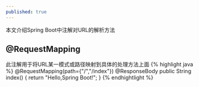 ```yaml
---
published: true
---
```

本文介绍Spring Boot中注解对URL的解析方法

## @RequestMapping
此注解用于将URL某一模式或路径映射到具体的处理方法上面
{% highlight java %}
	 @RequestMapping(path={"/","/index"})
    @ResponseBody
    public String index() {
        return "Hello,Spring Boot!";
    }
{% endhightlight %}

